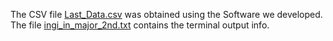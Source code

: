 The CSV file [Last_Data.csv](Last_Data.csv) was obtained using the Software we developed.
The file [ingi_in_major_2nd.txt](ingi_in_major_2nd.txt) contains the terminal output info.